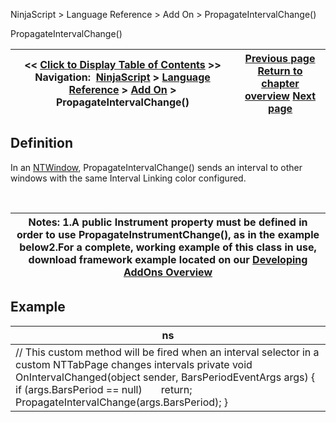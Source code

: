 ﻿


NinjaScript \> Language Reference \> Add On \> PropagateIntervalChange()






















PropagateIntervalChange()







| \<\< [Click to Display Table of Contents](propagateintervalchange().md) \>\> **Navigation:**     [NinjaScript](ninjascript.md) \> [Language Reference](language_reference_wip.md) \> [Add On](add_on.md) \> PropagateIntervalChange() | [Previous page](propagateinstrumentchange().md) [Return to chapter overview](add_on.md) [Next page](tabcontrol.md) |
| --- | --- |











## Definition


In an [NTWindow](ntwindow.md), PropagateIntervalChange() sends an interval to other windows with the same Interval Linking color configured. 


 




| Notes:  1\.A public Instrument property must be defined in order to use PropagateInstrumentChange(), as in the example below2\.For a complete, working example of this class in use, download framework example located on our [Developing AddOns Overview](developing_add_ons.md) |
| --- |



## 


## Example




| ns |
| --- |
| // This custom method will be fired when an interval selector in a custom NTTabPage changes intervals private void OnIntervalChanged(object sender, BarsPeriodEventArgs args) {    if (args.BarsPeriod \=\= null)        return;      PropagateIntervalChange(args.BarsPeriod); } |









